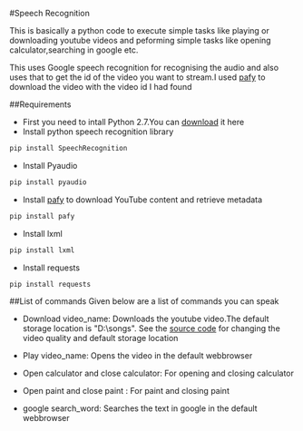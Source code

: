#Speech Recognition

This is basically a python code to execute simple tasks like playing or downloading youtube videos and peforming simple tasks like opening calculator,searching in google etc.

This uses Google speech recognition for recognising the audio and also uses that to get the id of the video you want to stream.I used  [pafy] to download the video with the video id I had found



##Requirements
* First you need to intall Python 2.7.You can [download] it here  
* Install python speech recognition library 
```sh
pip install SpeechRecognition
```
* Install Pyaudio
```sh
pip install pyaudio
```
* Install [pafy] to download YouTube content and retrieve metadata
```sh
pip install pafy
```
* Install lxml
```sh
pip install lxml
```
* Install requests
```sh
pip install requests
```
##List of commands
Given below are a list of commands you can speak
* Download video_name:
  Downloads the youtube video.The default storage location is "D:\songs".
  See the [source code] for changing the video quality and default storage location

* Play video_name:
  Opens the video in the default webbrowser

* Open calculator and close calculator: 
  For opening and closing calculator

* Open paint and close paint :
  For paint and closing paint

* google search_word:
  Searches the text in google in  the default webbrowser 

[pafy]:<http://pythonhosted.org/Pafy/>
[download]:<https://www.python.org/downloads/>
[source code]:<https://github.com/AnoopSaju123/speech_recognition/blob/master/speech.py>
